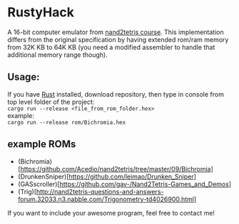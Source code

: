 # RustyHack
A 16-bit computer emulator from [nand2tetris course](https://www.nand2tetris.org/). This implementation differs from the original specification by having extended rom/ram memory from 32K KB to 64K KB (you need a modified assembler to handle that additional memory range though).

## Usage: 
If you have [Rust](https://www.rust-lang.org/learn/get-started) installed, download repository, then type in console from top level folder of the project:  
`cargo run --release <file_from_rom_folder.hex>`  
example:  
`cargo run --release rom/Bichromia.hex`

## example ROMs
- (Bichromia)[https://github.com/Acedio/nand2tetris/tree/master/09/Bichromia] 
- (DrunkenSniper)[https://github.com/leimao/Drunken_Sniper]
- (GASscroller)[https://github.com/gav-/Nand2Tetris-Games_and_Demos]
- (Trig)[http://nand2tetris-questions-and-answers-forum.32033.n3.nabble.com/Trigonometry-td4026900.html]
 
 If you want to include your awesome program, feel free to contact me!
